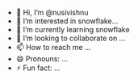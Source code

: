 - 👋 Hi, I’m @nusivishnu
- 👀 I’m interested in snowflake...
- 🌱 I’m currently learning snowflake
- 💞️ I’m looking to collaborate on ...
- 📫 How to reach me ...
- 😄 Pronouns: ...
- ⚡ Fun fact: ...

<!---
nusivishnu/nusivishnu is a ✨ special ✨ repository because its `README.md` (this file) appears on your GitHub profile.
You can click the Preview link to take a look at your changes.
--->
